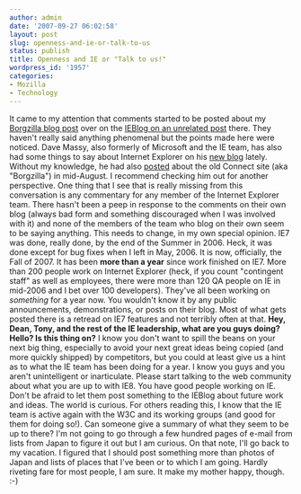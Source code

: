 ```yaml
---
author: admin
date: '2007-09-27 06:02:58'
layout: post
slug: openness-and-ie-or-talk-to-us
status: publish
title: Openness and IE or "Talk to us!"
wordpress_id: '1957'
categories:
- Mozilla
- Technology
---
```


It came to my attention that comments started to be posted about my
[Borgzilla blog
post](http://www.arcanology.com/2007/09/19/ie-and-the-demise-of-borgzilla/)
over on the [IEBlog on an unrelated
post](http://blogs.msdn.com/ie/archive/2007/09/18/developing-safer-activex-controls-using-the-sitelock-template.aspx)
there. They haven't really said anything phenomenal but the points made
here were noticed. Dave Massy, also formerly of Microsoft and the IE
team, has also had some things to say about Internet Explorer on his
[new blog](http://www.dmassy.com/) lately. Without my knowledge, he had
also [posted](http://www.dmassy.com/details.aspx?Entry=9) about the old
Connect site (aka "Borgzilla") in mid-August. I recommend checking him
out for another perspective. One thing that I see that is really missing
from this conversation is any commentary for any member of the Internet
Explorer team. There hasn't been a peep in response to the comments on
their own blog (always bad form and something discouraged when I was
involved with it) and none of the members of the team who blog on their
own seem to be saying anything. This needs to change, in my own special
opinion. IE7 was done, really done, by the end of the Summer in 2006.
Heck, it was done except for bug fixes when I left in May, 2006. It is
now, officially, the Fall of 2007. It has been **more than a year**
since work finished on IE7. More than 200 people work on Internet
Explorer (heck, if you count "contingent staff" as well as employees,
there were more than 120 QA people on IE in mid-2006 and I bet over 100
developers). They've all been working on *something* for a year now. You
wouldn't know it by any public announcements, demonstrations, or posts
on their blog. Most of what gets posted there is a retread on IE7
features and not terribly often at that. **Hey, Dean, Tony, and the rest
of the IE leadership, what are you guys doing? Hello? Is this thing
on?** I know you don't want to spill the beans on your next big thing,
especially to avoid your next great ideas being copied (and more quickly
shipped) by competitors, but you could at least give us a hint as to
what the IE team has been doing for a year. I know you guys and you
aren't unintelligent or inarticulate. Please start talking to the web
community about what you are up to with IE8. You have good people
working on IE. Don't be afraid to let them post something to the IEBlog
about future work and ideas. The world is curious. For others reading
this, I know that the IE team is active again with the W3C and its
working groups (and good for them for doing so!). Can someone give a
summary of what they seem to be up to there? I'm not going to go through
a few hundred pages of e-mail from lists from Japan to figure it out but
I am curious. On that note, I'll go back to my vacation. I figured that
I should post something more than photos of Japan and lists of places
that I've been or to which I am going. Hardly riveting fare for most
people, I am sure. It make my mother happy, though. :-)
